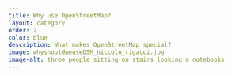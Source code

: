 ```yaml
---
title: Why use OpenStreetMap?
layout: category
order: 2
color: blue
description: What makes OpenStreetMap special?
image: whyshouldweuseOSM_niccolo_rigacci.jpg
image-alt: three people sitting on stairs looking a notebooks
---
```

